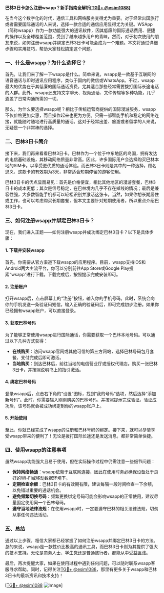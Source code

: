 **巴林3日卡怎么注册wsapp？新手指南全解析[[TG💪+ @esim1088](https://t.me/s/esim1088)]**

在当今这个数字化的时代，通信工具和网络服务变得尤为重要。对于经常出国旅行或者需要国际通话的人来说，选择一款合适的通信应用显得尤为关键。WSApp（简称wsapp）作为一款功能强大的通讯软件，因其低廉的国际通话费用、便捷的操作以及全球覆盖范围，受到了越来越多用户的青睐。然而，对于初次使用的朋友来说，如何注册wsapp并绑定巴林3日卡可能会成为一个难题。本文将通过详细步骤和实用技巧，帮助大家轻松搞定这个问题。

### 一、什么是wsapp？为什么选择它？

首先，让我们来了解一下wsapp是什么。简单来说，wsapp是一款基于互联网的语音通话与即时通讯应用程序，类似于国内的微信或WhatsApp。不过，wsapp最大的优势在于其低廉的国际通话资费，尤其适合那些经常需要拨打国际长途电话的人群。此外，wsapp还支持文字聊天、视频通话、文件传输等多种功能，几乎涵盖了日常沟通所需的一切。

那么，为什么要选择wsapp呢？相比于传统运营商提供的国际漫游服务，wsapp不仅价格更加实惠，而且操作起来也更为方便。只需一部智能手机和稳定的网络连接，就能随时随地进行高质量的通话。这对于经常出差、旅游或者留学的人来说，无疑是一个非常棒的选择。

### 二、巴林3日卡简介

接下来，我们再来看看巴林3日卡。巴林作为一个位于中东地区的岛国，拥有发达的电信基础设施，其移动网络质量非常高。因此，许多国际用户会选择购买巴林本地的SIM卡，以享受更优质的通话体验。而巴林3日卡则是其中的一种选择，顾名思义，这款卡的有效期为3天，非常适合短期停留的游客使用。

巴林3日卡的优点显而易见：首先是价格便宜，相比其他地区的漫游套餐，巴林3日卡的成本更低；其次是信号稳定，在巴林境内几乎不存在掉线的情况；最后是兼容性强，大多数智能手机都可以轻松识别并激活这张卡。当然，如果你想长期居住或工作，也可以考虑购买长期套餐，但本文主要针对短期使用者，所以重点介绍巴林3日卡。

### 三、如何注册wsapp并绑定巴林3日卡？

现在，我们进入正题——如何注册wsapp并成功绑定巴林3日卡？以下是具体步骤：

#### 1. 下载并安装wsapp

首先，你需要从官方渠道下载wsapp的应用程序。目前，wsapp支持iOS和Android两大主流平台，你可以分别前往App Store或Google Play搜索“wsapp”进行下载。下载完成后，按照提示完成安装即可。

#### 2. 注册账户

打开wsapp后，点击屏幕上的“注册”按钮，输入你的手机号码。此时，系统会向你的手机发送一条验证码短信，输入正确的验证码后，即可完成初步注册。如果你已经拥有wsapp账户，可以直接登录。

#### 3. 获取巴林号码

为了能够正常使用wsapp进行国际通话，你需要获取一个巴林本地号码。可以通过以下几种方式获得：
- **在线购买**：访问wsapp官网或其他可信的第三方网站，选择巴林号码包月套餐，支付完成后即可激活。
- **当地购买**：到达巴林后，前往当地的电信营业厅或授权代理店，购买一张巴林3日卡，并按照说明书上的指引激活。

#### 4. 绑定巴林号码

登录wsapp后，点击右下角的“设置”图标，找到“我的号码”选项，然后选择“添加新号码”。此时，你需要输入刚刚购买的巴林号码，并按照提示完成验证。验证成功后，该号码就会被成功绑定到你的wsapp账户上。

#### 5. 开始使用

至此，你就已经完成了wsapp的注册和巴林号码的绑定。接下来，就可以尽情享受wsapp带来的便利了！无论是拨打国际长途还是发送消息，都非常简单快捷。

### 四、使用wsapp的注意事项

虽然wsapp功能强大且易于使用，但在实际操作过程中仍需注意一些细节问题：

- **保持网络畅通**：wsapp依赖于互联网连接，因此在使用时务必确保设备处于良好的Wi-Fi或移动数据环境下。
- **定期检查余额**：巴林3日卡的有效期有限，建议每隔一段时间检查一下余额，以免错过重要的通话机会。
- **避免频繁切换号码**：频繁更换绑定号码可能会影响wsapp的正常使用，建议尽量固定使用同一个巴林号码。
- **遵守当地法律法规**：在使用wsapp时，一定要遵守巴林的相关法律法规，切勿从事任何违法活动。

### 五、总结

通过以上步骤，相信大家都已经掌握了如何注册wsapp并绑定巴林3日卡的方法。总的来说，wsapp是一款性价比极高的通讯工具，而巴林3日卡则为其提供了强大的技术支持。无论是商务人士、学生党还是普通旅行者，都能从中受益匪浅。

最后，再次提醒大家，如果在使用过程中遇到任何问题，可以随时联系wsapp客服寻求帮助。同时，记得关注[TG💪+ @esim1088](https://t.me/s/esim1088)，那里有更多关于wsapp和巴林3日卡的最新资讯和技术支持！

[[TG💪+ @esim1088](https://t.me/s/esim1088) ![Image](https://i.postimg.cc/4NQfJmqS/Snipaste-2025-05-13-00-14-12.png)]
